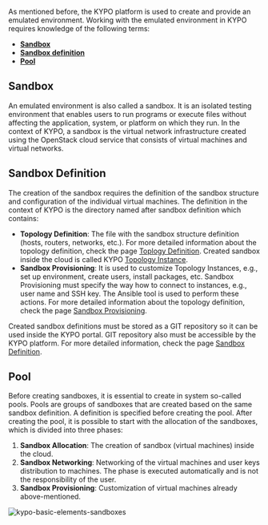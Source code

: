 As mentioned before, the KYPO platform is used to create and provide an emulated environment. Working with the emulated environment in KYPO requires knowledge of the following terms:

* [**Sandbox**](#sandbox)
* [**Sandbox definition**](#sandbox-definition)
* [**Pool**](#pool)

## Sandbox
An emulated environment is also called a sandbox. It is an isolated testing environment that enables users to run programs or execute files without affecting the application, system, or platform on which they run. In the context of KYPO, a sandbox is the virtual network infrastructure created using the OpenStack cloud service that consists of virtual machines and virtual networks.

## Sandbox Definition
The creation of the sandbox requires the definition of the sandbox structure and configuration of the individual virtual machines. The definition in the context of KYPO is the directory named after sandbox definition which contains: 

* **Topology Definition**: The file with the sandbox structure definition (hosts, routers, networks, etc.). For more detailed information about the topology definition, check the page [Toplogy Definition](../sandbox-topology/topology-definition). Created sandbox inside the cloud is called KYPO [Topology Instance](../sandbox-topology/topology-instance).
* **Sandbox Provisioning**: It is used to customize Topology Instances, e.g., set up environment, create users, install packages, etc. Sandbox Provisioning must specify the way how to connect to instances, e.g., user name and SSH key. The Ansible tool is used to perform these actions. For more detailed information about the topology definition, check the page [Sandbox Provisioning](../sandbox-provisioning).

Created sandbox definitions must be stored as a GIT repository so it can be used inside the KYPO portal. GIT repository also must be accessible by the KYPO platform. For more detailed information, check the page [Sandbox Definition](../sandbox-definition).

## Pool
Before creating sandboxes, it is essential to create in system so-called pools. Pools are groups of sandboxes that are created based on the same sandbox definition. A definition is specified before creating the pool. After creating the pool, it is possible to start with the allocation of the sandboxes, which is divided into three phases:
    
1. **Sandbox Allocation**: The creation of sandbox (virtual machines) inside the cloud.
2. **Sandbox Networking**: Networking of the virtual machines and user keys distribution to machines. The phase is executed automatically and is not the responsibility of the user. 
3. **Sandbox Provisioning**: Customization of virtual machines already above-mentioned. 
 

![kypo-basic-elements-sandboxes](/img/user-guide-advanced/sandboxes/KYPO-basic-elements-sandboxes.png)
